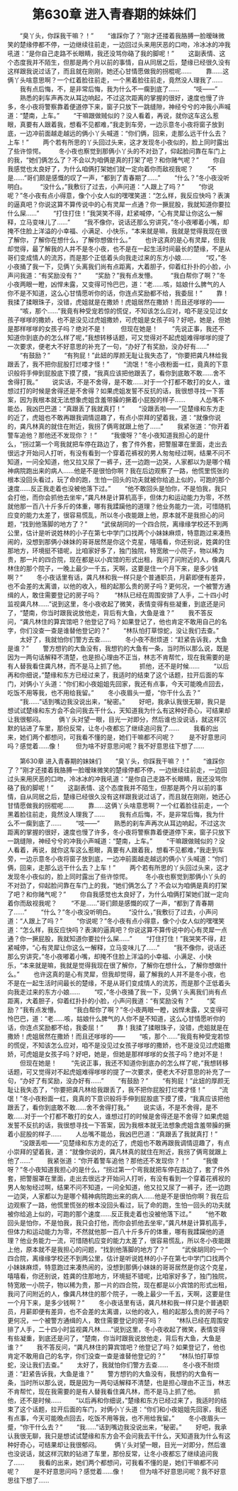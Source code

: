 # 　　第630章 进入青春期的妹妹们
　　“臭丫头，你踩我干嘛？！”
　　“谁踩你了？”刚才还搂着我胳膊一脸暧昧微笑的楚缘停都不停，一边继续往前走，一边回过头来用厌恶的口吻，冷冰冰的冲我吼道：“是你自己走路不长眼睛，我还没骂你硌了我的脚呢！”
　　这副表情、这个态度我并不陌生，但那是两个月以前的事情，自从同居之后，楚缘已经很久没有这样跟我说过话了，而且就在刚刚，她还心甘情愿做我的拐棍呢……
　　靠……这俩丫头啥意思啊？一个红着脸往前走，一个黑着脸往前走，竟然没人理我了……
　　我有点后悔，不，是非常后悔，我为什么不一瘸到底了……
　　“吱——”
　　熟悉的刹车声再次从耳边响起，不过这次距离的掌握的很好，速度也慢了许多，冬小夜将警察靠着便道停下来，窗子只放下一跳缝隙，神经兮兮的冲我小声喊道：“楚南，上车。”
　　“干嘛跟做贼似的？没人看着，再说，就你这车这么惹眼，真要有人跟着我，想看不见都难，”我走到车旁，一边示意冬小夜将窗子放到底，一边冲前面越走越远的俩小丫头喊道：“你们俩，回来，走那么远干什么去？上车！”
　　两个若有所思的丫头回过头来，这才发现冬小夜似的，脸上同时露出了些许惊愕。
　　冬小夜也察觉到那俩小丫头的不对劲了，仰起脸问靠在车门上的我，“她们俩怎么了？不会以为咱俩是真的打架了吧？和你赌气呢？”
　　你自我感觉也太良好了，为什么咱俩打架她们就一定向着你而敌视我呢？
　　“不是……”哥们颇是感慨的叹了一声，“都到了青春期了……”
　　“什么？”冬小夜没听明白。
　　“没什么，”我敷衍了过去，小声问道：“人跟上了吗？”
　　“你说呢？”冬小夜有点小得意，像个小女人似的嘿嘿笑道：“怎么样，我反应快吗？表演的逼真吧？你说这算不算传说中的心有灵犀一点通？你一撅屁股，我就知道你要拉什么屎……”
　　“打住打住！”我哭笑不得，赶紧喊停，“心有灵犀让你这么一解释，立马变味儿了……”
　　“我不像你，说话还那么穷讲究，”冬小夜嘟着小嘴，却掩不住脸上洋溢的小幸福、小满足、小快乐，“本来就是嘛，我就是觉得我现在很了解你，了解你在想什么，了解你想做什么。”
　　也许这真的是心有灵犀，但我却觉得，最了解我的人并不是冬小夜，也不是在一起生活时间最长的楚缘，不是从哥们变成情人的流苏，而是那个正低着头向我走过来的东方小娘……
　　“哎，”冬小夜捅了我一下，见俩丫头离我们尚有点距离，大着胆子，仰着红扑扑的小脸，小声问我道：“有奖励没有？”
　　“奖励？”我有点发懵。
　　“我白帮你了啊？”冬小夜两眼一瞪，凶悍未露，又变得可怜巴巴，道：“老……咳，姑娘什么脾气的人你不是不知道，这么心甘情愿听你的话，你连点奖励都不给，我委屈！”
　　靠！我揉了揉眼珠子，没错，虎姐就是在撒娇！虎姐居然在撒娇！而且还嗲嗲的——
　　“咳，那个……”我竟有种受宠若惊的慌促，不知该怎么应对，咱不是没见过女孩子嗲嗲的撒娇，也不是没见过虎姐撒娇，可虎姐是女孩子吗？好吧，她是，但她是那样嗲嗲的女孩子吗？绝对不是！
　　但现在她是！
　　“先说正事，我还不知道你到底办的怎么样了呢，”我想转移话题，可又觉得对不起虎姐难得嗲嗲的提了一次要求，便老大不好意思的补充了一句，“办好了有奖励，没办好有……”
　　“有鼓励？”
　　“有狗屁！”此妞的厚颜无耻让我失态了，“你要把龚凡林给我跟丢了，我不把你屁股打烂喽才怪！”
　　“流氓！”冬小夜粉面一红，竟真的下意识般将手伸到屁股底下摸了摸，“我真应该把他跟丢了，看你到底敢不敢……舍不舍得打我。”
　　说实话，不是不舍得，是不敢……对于一个打都不敢打的女人，谁想过打的时候是舍得还是不舍得？如果虎姐发誓不反抗的话，我很想寻找一下答案，因为我根本就无法想象虎姐含羞带臊的撅着小屁股的样子……
　　人怂嘴不能怂，我凶巴巴道：“真跟丢了我就真打！”
　　“没跟丢啦——”见楚缘和东方走的近了，虎姐也不敢再跟我调情逗趣了，有点小崇拜的望着我，道：“就像你说的，龚凡林真的就住在附近，我拐了俩弯就跟上他了……”
　　我紧张道：“你开着警车追他？那他还不发现你？！”
　　“我傻呀？”冬小夜知道我担心的是什么，“拐过第一个弯我就把车停在路边了，套了件外套，把警服罩在里面，走出去很远才开始问人打听，有没有看到一个穿着花裤衩的男人匆匆经过啊，结果不问不知道，一问全知道，他又拉又尿了一裤子，还一边跑一边哭，人家都以为是哪个精神病院跑出来的病人……他是不是很怕你啊？我在后边观察了一路，他慌里慌张的根本没回头看过，玩了命的跑，生怕一回头的功夫就被你给追上似的，可跑的那个速度……反正我走着也没被他落下过。”
　　“他不敢回头是怕你，不是怕我，我只会打他，而你会抓他去坐牢，”龚凡林是计算机高手，但体力和运动能力为零，不然就他那一百八十斤多斤的体重，哪有我蹂躏他的道理？他业务能力一流，可惜随机应变的能力太差了，很容易慌乱，所以冬小夜能跟上他，原本就不是我担心的问题，“找到他落脚的地方了？”
　　“武侯胡同的一个四合院，离缘缘学校还不到两公里，估计是听说姓林的小子在第七中学门口找两个小妹妹麻烦，特意跑过来凑热闹的，没想到那俩小妹妹的哥哥居然是你这个克星，嘻嘻看，你还别说，姓龚的住那地方，环境挺不错呢，比咱家好多了，独门独院，特宽敞一小院子，物以稀为贵，那一片的四合院，现在都是以小宾馆的形式出租，我问了问附近的人，像龚凡林住的那个院子，一晚上最少一千五，天啊，这要是住一个月下来，是多少钱啊？”
　　冬小夜话里有话，龚凡林和我一样只是个普通职员，月薪即便有差异，也不会差的太离谱，以他的收入，租的起那么贵的房子吗？更何况，一个被警方通缉的人，敢住需要登记的房子吗？
　　“林队已经在周围安排了人手，二十四小时监视龚凡林……”说到这里，冬小夜收起了微笑，表情变得有些凝重，到底还是问了，“楚南，你当时跟我说放他走，背后有大鱼，大鱼是谁？”
　　我不答反问，“龚凡林住的算宾馆吧？他登记了吗？如果登记了，他也肯定不敢用自己的名字，你们没查一查是谁替他登记的？”
　　“林队怕打草惊蛇，没让我们去查。”
　　太好了，我就怕你们警方去查……
　　冬小夜不耐烦道：“赶紧告诉我，大鱼是谁？”
　　警方想钓的大鱼没有，我想钓的大鱼有一条，当时所以那么说，既是因为一两句话解释不清楚，也是担心理由不正当，林志不肯帮忙，现在我需要的是有人替我看住龚凡林，而不是马上抓了他。
　　抓他，还不是时候……
　　“以后再和你细说，”楚缘和东方已经过来了，我适时的结束了这个话题，拉开后面的车门，对俩小丫头道：“你们和小夜姐姐先回家，我还有点事，今天可能晚点回去，吃饭不用等我，也不用给我留。”
　　冬小夜眉头一蹙，“你干什么去？”
　　“我……”话到嘴边我没说出来，“秘密。”
　　好吧，我承认我很无聊，我只是想试试楚缘和东方会不会问我去干什么，天知道我为什么有这种好奇心，可结果却让我很郁闷。
　　俩丫头对望一眼，目光一对即分，然后谁也没说话，就这样沉默的钻进了车里，那份反常，让冬小夜都忘了继续追问我了……
　　我看的出来，她们两个都想问，可我看不懂的是，她们干嘛都不问呢？
　　是不好意思问吗？感觉着……像！
　　但为啥不好意思问呢？我不好意思往下想了……

　　第630章 进入青春期的妹妹们
　　“臭丫头，你踩我干嘛？！”
　　“谁踩你了？”刚才还搂着我胳膊一脸暧昧微笑的楚缘停都不停，一边继续往前走，一边回过头来用厌恶的口吻，冷冰冰的冲我吼道：“是你自己走路不长眼睛，我还没骂你硌了我的脚呢！”
　　这副表情、这个态度我并不陌生，但那是两个月以前的事情，自从同居之后，楚缘已经很久没有这样跟我说过话了，而且就在刚刚，她还心甘情愿做我的拐棍呢……
　　靠……这俩丫头啥意思啊？一个红着脸往前走，一个黑着脸往前走，竟然没人理我了……
　　我有点后悔，不，是非常后悔，我为什么不一瘸到底了……
　　“吱——”
　　熟悉的刹车声再次从耳边响起，不过这次距离的掌握的很好，速度也慢了许多，冬小夜将警察靠着便道停下来，窗子只放下一跳缝隙，神经兮兮的冲我小声喊道：“楚南，上车。”
　　“干嘛跟做贼似的？没人看着，再说，就你这车这么惹眼，真要有人跟着我，想看不见都难，”我走到车旁，一边示意冬小夜将窗子放到底，一边冲前面越走越远的俩小丫头喊道：“你们俩，回来，走那么远干什么去？上车！”
　　两个若有所思的丫头回过头来，这才发现冬小夜似的，脸上同时露出了些许惊愕。
　　冬小夜也察觉到那俩小丫头的不对劲了，仰起脸问靠在车门上的我，“她们俩怎么了？不会以为咱俩是真的打架了吧？和你赌气呢？”
　　你自我感觉也太良好了，为什么咱俩打架她们就一定向着你而敌视我呢？
　　“不是……”哥们颇是感慨的叹了一声，“都到了青春期了……”
　　“什么？”冬小夜没听明白。
　　“没什么，”我敷衍了过去，小声问道：“人跟上了吗？”
　　“你说呢？”冬小夜有点小得意，像个小女人似的嘿嘿笑道：“怎么样，我反应快吗？表演的逼真吧？你说这算不算传说中的心有灵犀一点通？你一撅屁股，我就知道你要拉什么屎……”
　　“打住打住！”我哭笑不得，赶紧喊停，“心有灵犀让你这么一解释，立马变味儿了……”
　　“我不像你，说话还那么穷讲究，”冬小夜嘟着小嘴，却掩不住脸上洋溢的小幸福、小满足、小快乐，“本来就是嘛，我就是觉得我现在很了解你，了解你在想什么，了解你想做什么。”
　　也许这真的是心有灵犀，但我却觉得，最了解我的人并不是冬小夜，也不是在一起生活时间最长的楚缘，不是从哥们变成情人的流苏，而是那个正低着头向我走过来的东方小娘……
　　“哎，”冬小夜捅了我一下，见俩丫头离我们尚有点距离，大着胆子，仰着红扑扑的小脸，小声问我道：“有奖励没有？”
　　“奖励？”我有点发懵。
　　“我白帮你了啊？”冬小夜两眼一瞪，凶悍未露，又变得可怜巴巴，道：“老……咳，姑娘什么脾气的人你不是不知道，这么心甘情愿听你的话，你连点奖励都不给，我委屈！”
　　靠！我揉了揉眼珠子，没错，虎姐就是在撒娇！虎姐居然在撒娇！而且还嗲嗲的——
　　“咳，那个……”我竟有种受宠若惊的慌促，不知该怎么应对，咱不是没见过女孩子嗲嗲的撒娇，也不是没见过虎姐撒娇，可虎姐是女孩子吗？好吧，她是，但她是那样嗲嗲的女孩子吗？绝对不是！
　　但现在她是！
　　“先说正事，我还不知道你到底办的怎么样了呢，”我想转移话题，可又觉得对不起虎姐难得嗲嗲的提了一次要求，便老大不好意思的补充了一句，“办好了有奖励，没办好有……”
　　“有鼓励？”
　　“有狗屁！”此妞的厚颜无耻让我失态了，“你要把龚凡林给我跟丢了，我不把你屁股打烂喽才怪！”
　　“流氓！”冬小夜粉面一红，竟真的下意识般将手伸到屁股底下摸了摸，“我真应该把他跟丢了，看你到底敢不敢……舍不舍得打我。”
　　说实话，不是不舍得，是不敢……对于一个打都不敢打的女人，谁想过打的时候是舍得还是不舍得？如果虎姐发誓不反抗的话，我很想寻找一下答案，因为我根本就无法想象虎姐含羞带臊的撅着小屁股的样子……
　　人怂嘴不能怂，我凶巴巴道：“真跟丢了我就真打！”
　　“没跟丢啦——”见楚缘和东方走的近了，虎姐也不敢再跟我调情逗趣了，有点小崇拜的望着我，道：“就像你说的，龚凡林真的就住在附近，我拐了俩弯就跟上他了……”
　　我紧张道：“你开着警车追他？那他还不发现你？！”
　　“我傻呀？”冬小夜知道我担心的是什么，“拐过第一个弯我就把车停在路边了，套了件外套，把警服罩在里面，走出去很远才开始问人打听，有没有看到一个穿着花裤衩的男人匆匆经过啊，结果不问不知道，一问全知道，他又拉又尿了一裤子，还一边跑一边哭，人家都以为是哪个精神病院跑出来的病人……他是不是很怕你啊？我在后边观察了一路，他慌里慌张的根本没回头看过，玩了命的跑，生怕一回头的功夫就被你给追上似的，可跑的那个速度……反正我走着也没被他落下过。”
　　“他不敢回头是怕你，不是怕我，我只会打他，而你会抓他去坐牢，”龚凡林是计算机高手，但体力和运动能力为零，不然就他那一百八十斤多斤的体重，哪有我蹂躏他的道理？他业务能力一流，可惜随机应变的能力太差了，很容易慌乱，所以冬小夜能跟上他，原本就不是我担心的问题，“找到他落脚的地方了？”
　　“武侯胡同的一个四合院，离缘缘学校还不到两公里，估计是听说姓林的小子在第七中学门口找两个小妹妹麻烦，特意跑过来凑热闹的，没想到那俩小妹妹的哥哥居然是你这个克星，嘻嘻看，你还别说，姓龚的住那地方，环境挺不错呢，比咱家好多了，独门独院，特宽敞一小院子，物以稀为贵，那一片的四合院，现在都是以小宾馆的形式出租，我问了问附近的人，像龚凡林住的那个院子，一晚上最少一千五，天啊，这要是住一个月下来，是多少钱啊？”
　　冬小夜话里有话，龚凡林和我一样只是个普通职员，月薪即便有差异，也不会差的太离谱，以他的收入，租的起那么贵的房子吗？更何况，一个被警方通缉的人，敢住需要登记的房子吗？
　　“林队已经在周围安排了人手，二十四小时监视龚凡林……”说到这里，冬小夜收起了微笑，表情变得有些凝重，到底还是问了，“楚南，你当时跟我说放他走，背后有大鱼，大鱼是谁？”
　　我不答反问，“龚凡林住的算宾馆吧？他登记了吗？如果登记了，他也肯定不敢用自己的名字，你们没查一查是谁替他登记的？”
　　“林队怕打草惊蛇，没让我们去查。”
　　太好了，我就怕你们警方去查……
　　冬小夜不耐烦道：“赶紧告诉我，大鱼是谁？”
　　警方想钓的大鱼没有，我想钓的大鱼有一条，当时所以那么说，既是因为一两句话解释不清楚，也是担心理由不正当，林志不肯帮忙，现在我需要的是有人替我看住龚凡林，而不是马上抓了他。
　　抓他，还不是时候……
　　“以后再和你细说，”楚缘和东方已经过来了，我适时的结束了这个话题，拉开后面的车门，对俩小丫头道：“你们和小夜姐姐先回家，我还有点事，今天可能晚点回去，吃饭不用等我，也不用给我留。”
　　冬小夜眉头一蹙，“你干什么去？”
　　“我……”话到嘴边我没说出来，“秘密。”
　　好吧，我承认我很无聊，我只是想试试楚缘和东方会不会问我去干什么，天知道我为什么有这种好奇心，可结果却让我很郁闷。
　　俩丫头对望一眼，目光一对即分，然后谁也没说话，就这样沉默的钻进了车里，那份反常，让冬小夜都忘了继续追问我了……
　　我看的出来，她们两个都想问，可我看不懂的是，她们干嘛都不问呢？
　　是不好意思问吗？感觉着……像！
　　但为啥不好意思问呢？我不好意思往下想了……
